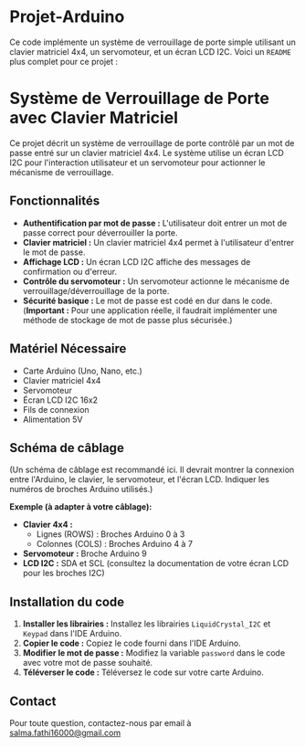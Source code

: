 # Projet-Arduino
Ce code implémente un système de verrouillage de porte simple utilisant un clavier matriciel 4x4, un servomoteur, et un écran LCD I2C.  Voici un `README` plus complet pour ce projet :

# Système de Verrouillage de Porte avec Clavier Matriciel

Ce projet décrit un système de verrouillage de porte contrôlé par un mot de passe entré sur un clavier matriciel 4x4. Le système utilise un écran LCD I2C pour l'interaction utilisateur et un servomoteur pour actionner le mécanisme de verrouillage.

## Fonctionnalités

* **Authentification par mot de passe :** L'utilisateur doit entrer un mot de passe correct pour déverrouiller la porte.
* **Clavier matriciel :** Un clavier matriciel 4x4 permet à l'utilisateur d'entrer le mot de passe.
* **Affichage LCD :** Un écran LCD I2C affiche des messages de confirmation ou d'erreur.
* **Contrôle du servomoteur :** Un servomoteur actionne le mécanisme de verrouillage/déverrouillage de la porte.
* **Sécurité basique :** Le mot de passe est codé en dur dans le code.  (**Important :**  Pour une application réelle, il faudrait implémenter une méthode de stockage de mot de passe plus sécurisée.)

## Matériel Nécessaire

* Carte Arduino (Uno, Nano, etc.)
* Clavier matriciel 4x4
* Servomoteur
* Écran LCD I2C 16x2
* Fils de connexion
* Alimentation 5V

## Schéma de câblage

(Un schéma de câblage est recommandé ici.  Il devrait montrer la connexion entre l'Arduino, le clavier, le servomoteur, et l'écran LCD.  Indiquer les numéros de broches Arduino utilisés.)

**Exemple (à adapter à votre câblage):**

* **Clavier 4x4 :**
    * Lignes (ROWS) :  Broches Arduino 0 à 3
    * Colonnes (COLS) : Broches Arduino 4 à 7
* **Servomoteur :**  Broche Arduino 9
* **LCD I2C :**  SDA et SCL (consultez la documentation de votre écran LCD pour les broches I2C)


## Installation du code

1. **Installer les librairies :** Installez les librairies `LiquidCrystal_I2C` et `Keypad` dans l'IDE Arduino.
2. **Copier le code :** Copiez le code fourni dans l'IDE Arduino.
3. **Modifier le mot de passe :** Modifiez la variable `password` dans le code avec votre mot de passe souhaité.
4. **Téléverser le code :** Téléversez le code sur votre carte Arduino.

## Contact

Pour toute question, contactez-nous par email à salma.fathi16000@gmail.com


